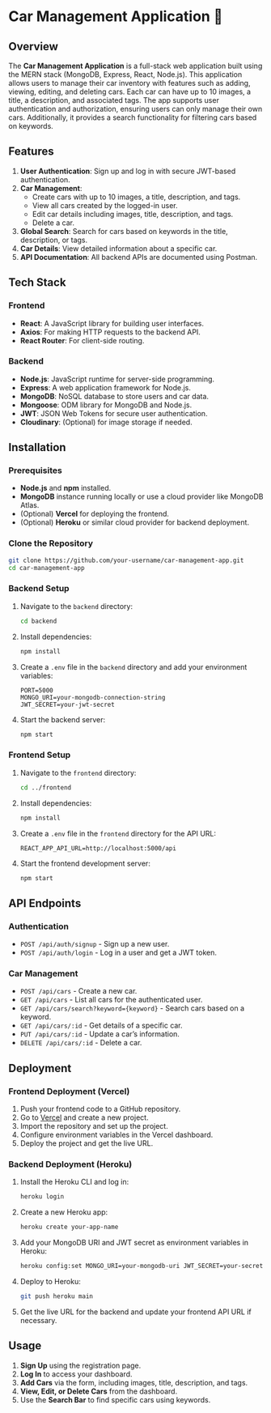 

# Car Management Application 🚗

## Overview
The **Car Management Application** is a full-stack web application built using the MERN stack (MongoDB, Express, React, Node.js). This application allows users to manage their car inventory with features such as adding, viewing, editing, and deleting cars. Each car can have up to 10 images, a title, a description, and associated tags. The app supports user authentication and authorization, ensuring users can only manage their own cars. Additionally, it provides a search functionality for filtering cars based on keywords.

## Features
1. **User Authentication**: Sign up and log in with secure JWT-based authentication.
2. **Car Management**:
   - Create cars with up to 10 images, a title, description, and tags.
   - View all cars created by the logged-in user.
   - Edit car details including images, title, description, and tags.
   - Delete a car.
3. **Global Search**: Search for cars based on keywords in the title, description, or tags.
4. **Car Details**: View detailed information about a specific car.
5. **API Documentation**: All backend APIs are documented using Postman.

## Tech Stack
### Frontend
- **React**: A JavaScript library for building user interfaces.
- **Axios**: For making HTTP requests to the backend API.
- **React Router**: For client-side routing.

### Backend
- **Node.js**: JavaScript runtime for server-side programming.
- **Express**: A web application framework for Node.js.
- **MongoDB**: NoSQL database to store users and car data.
- **Mongoose**: ODM library for MongoDB and Node.js.
- **JWT**: JSON Web Tokens for secure user authentication.
- **Cloudinary**: (Optional) for image storage if needed.

## Installation

### Prerequisites
- **Node.js** and **npm** installed.
- **MongoDB** instance running locally or use a cloud provider like MongoDB Atlas.
- (Optional) **Vercel** for deploying the frontend.
- (Optional) **Heroku** or similar cloud provider for backend deployment.

### Clone the Repository
```bash
git clone https://github.com/your-username/car-management-app.git
cd car-management-app
```

### Backend Setup
1. Navigate to the `backend` directory:
   ```bash
   cd backend
   ```
2. Install dependencies:
   ```bash
   npm install
   ```
3. Create a `.env` file in the `backend` directory and add your environment variables:
   ```env
   PORT=5000
   MONGO_URI=your-mongodb-connection-string
   JWT_SECRET=your-jwt-secret
   ```
4. Start the backend server:
   ```bash
   npm start
   ```

### Frontend Setup
1. Navigate to the `frontend` directory:
   ```bash
   cd ../frontend
   ```
2. Install dependencies:
   ```bash
   npm install
   ```
3. Create a `.env` file in the `frontend` directory for the API URL:
   ```env
   REACT_APP_API_URL=http://localhost:5000/api
   ```
4. Start the frontend development server:
   ```bash
   npm start
   ```

## API Endpoints
### **Authentication**
- `POST /api/auth/signup` - Sign up a new user.
- `POST /api/auth/login` - Log in a user and get a JWT token.

### **Car Management**
- `POST /api/cars` - Create a new car.
- `GET /api/cars` - List all cars for the authenticated user.
- `GET /api/cars/search?keyword={keyword}` - Search cars based on a keyword.
- `GET /api/cars/:id` - Get details of a specific car.
- `PUT /api/cars/:id` - Update a car’s information.
- `DELETE /api/cars/:id` - Delete a car.

## Deployment
### **Frontend Deployment** (Vercel)
1. Push your frontend code to a GitHub repository.
2. Go to [Vercel](https://vercel.com) and create a new project.
3. Import the repository and set up the project.
4. Configure environment variables in the Vercel dashboard.
5. Deploy the project and get the live URL.

### **Backend Deployment** (Heroku)
1. Install the Heroku CLI and log in:
   ```bash
   heroku login
   ```
2. Create a new Heroku app:
   ```bash
   heroku create your-app-name
   ```
3. Add your MongoDB URI and JWT secret as environment variables in Heroku:
   ```bash
   heroku config:set MONGO_URI=your-mongodb-uri JWT_SECRET=your-secret
   ```
4. Deploy to Heroku:
   ```bash
   git push heroku main
   ```
5. Get the live URL for the backend and update your frontend API URL if necessary.

## Usage
1. **Sign Up** using the registration page.
2. **Log In** to access your dashboard.
3. **Add Cars** via the form, including images, title, description, and tags.
4. **View, Edit, or Delete Cars** from the dashboard.
5. Use the **Search Bar** to find specific cars using keywords.



